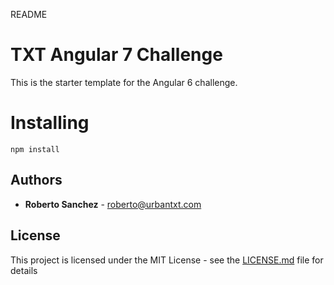 
README

# TXT Angular 7 Challenge

This is the starter template for the Angular 6 challenge.

# Installing

```
npm install
```

## Authors

* **Roberto Sanchez** - roberto@urbantxt.com 

## License

This project is licensed under the MIT License - see the [LICENSE.md](LICENSE.md) file for details

